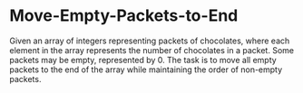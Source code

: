 # Move-Empty-Packets-to-End
Given an array of integers representing packets of chocolates, where each element in the array represents the number of chocolates in a packet. Some packets may be empty, represented by 0. The task is to move all empty packets to the end of the array while maintaining the order of non-empty packets.
